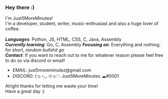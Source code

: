 ### Hey there :)


I'm Just5MoreMinutes!<br>
I'm a developer, student, writer, music-enthusiast and also a huge lover of coffee.
<br><br>
<i><b>Languages</b></i>: Python, JS, HTML, CSS, C, Java, Assembly<br>
<i><b>Currently learning</b></i>: Go, C, Assembly
<i><b>Focusing on</b></i>: Everything and nothing; for short, <i>random bullshit go</i><br>
<i><b>Contact</b></i>: If you want to reach out to me for whatever reason please feel free to do so via discord or email!
<ul>
    <li><i>EMAIL</i>: just5moreminutez@gmail.com</li>
    <li><i>DISCORD</i>: (っ◔◡◔)っ☁ Just5MoreMinutes ☁#0001</li>
</ul>
Alright thanks for letting me waste your time!<br>
Have a great day :)
